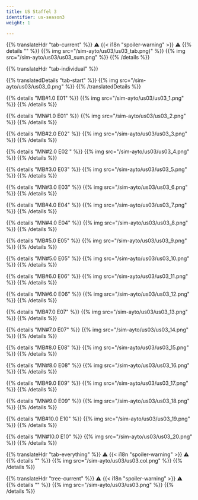 ```yaml
---
title: US Staffel 3
identifier: us-season3
weight: 1

---
```


{{% translateHdr "tab-current" %}}
:warning: {{< i18n "spoiler-warning" >}} :warning:
{{% details "" %}}
{{% img src="/sim-ayto/us03/us03_tab.png)" %}}
{{% img src="/sim-ayto/us03/us03_sum.png" %}}
{{% /details %}}

{{% translateHdr "tab-individual" %}}

{{% translatedDetails "tab-start" %}}
{{% img src="/sim-ayto/us03/us03_0.png" %}}
{{% /translatedDetails %}}

{{% details "MB#1.0 E01" %}}
{{% img src="/sim-ayto/us03/us03_1.png" %}}
{{% /details %}}

{{% details "MN#1.0 E01" %}}
{{% img src="/sim-ayto/us03/us03_2.png" %}}
{{% /details %}}

{{% details "MB#2.0 E02" %}}
{{% img src="/sim-ayto/us03/us03_3.png" %}}
{{% /details %}}

{{% details "MN#2.0 E02 " %}}
{{% img src="/sim-ayto/us03/us03_4.png" %}}
{{% /details %}}

{{% details "MB#3.0 E03" %}}
{{% img src="/sim-ayto/us03/us03_5.png" %}}
{{% /details %}}

{{% details "MN#3.0 E03" %}}
{{% img src="/sim-ayto/us03/us03_6.png" %}}
{{% /details %}}

{{% details "MB#4.0 E04" %}}
{{% img src="/sim-ayto/us03/us03_7.png" %}}
{{% /details %}}

{{% details "MN#4.0 E04" %}}
{{% img src="/sim-ayto/us03/us03_8.png" %}}
{{% /details %}}

{{% details "MB#5.0 E05" %}}
{{% img src="/sim-ayto/us03/us03_9.png" %}}
{{% /details %}}

{{% details "MN#5.0 E05" %}}
{{% img src="/sim-ayto/us03/us03_10.png" %}}
{{% /details %}}

{{% details "MB#6.0 E06" %}}
{{% img src="/sim-ayto/us03/us03_11.png" %}}
{{% /details %}}

{{% details "MN#6.0 E06" %}}
{{% img src="/sim-ayto/us03/us03_12.png" %}}
{{% /details %}}

{{% details "MB#7.0 E07" %}}
{{% img src="/sim-ayto/us03/us03_13.png" %}}
{{% /details %}}

{{% details "MN#7.0 E07" %}}
{{% img src="/sim-ayto/us03/us03_14.png" %}}
{{% /details %}}

{{% details "MB#8.0 E08" %}}
{{% img src="/sim-ayto/us03/us03_15.png" %}}
{{% /details %}}

{{% details "MN#8.0 E08" %}}
{{% img src="/sim-ayto/us03/us03_16.png" %}}
{{% /details %}}

{{% details "MB#9.0 E09" %}}
{{% img src="/sim-ayto/us03/us03_17.png" %}}
{{% /details %}}

{{% details "MN#9.0 E09" %}}
{{% img src="/sim-ayto/us03/us03_18.png" %}}
{{% /details %}}

{{% details "MB#10.0 E10" %}}
{{% img src="/sim-ayto/us03/us03_19.png" %}}
{{% /details %}}

{{% details "MN#10.0 E10" %}}
{{% img src="/sim-ayto/us03/us03_20.png" %}}
{{% /details %}}

{{% translateHdr "tab-everything" %}}
:warning: {{< i18n "spoiler-warning" >}} :warning:
{{% details "" %}}
{{% img src="/sim-ayto/us03/us03.col.png" %}}
{{% /details %}}

{{% translateHdr "tree-current" %}}
:warning: {{< i18n "spoiler-warning" >}} :warning:
{{% details "" %}}
{{% img src="/sim-ayto/us03/us03.png" %}}
{{% /details %}}
